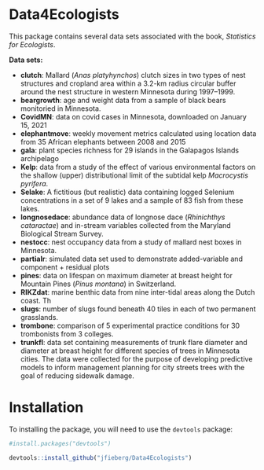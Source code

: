 # Data4Ecologists

This package contains several data sets associated with the book, *Statistics for Ecologists*.

**Data sets:**

- **clutch**:  Mallard (*Anas platyhynchos*) clutch sizes in two types of nest structures and cropland area within a 3.2-km radius circular buffer around the nest structure in western Minnesota during 1997–1999.
- **beargrowth**: age and weight data from a sample of black bears monitoried in Minnesota.
- **CovidMN**: data on covid cases in Minnesota, downloaded on January 15, 2021
- **elephantmove**: weekly movement metrics calculated using location data from 35 African elephants between 2008 and 2015
- **gala**:   plant species richness for 29 islands in the Galapagos Islands archipelago
- **Kelp**: data from a study of the effect of various environmental factors on the shallow (upper) distributional limit of the subtidal kelp *Macrocystis pyrifera*.
- **Selake**: A fictitious (but realistic) data containing logged Selenium concentrations in a set of 9 lakes and a sample of 83 fish from these lakes. 
- **longnosedace**: abundance data of longnose dace (*Rhinichthys cataractae*) and in-stream variables collected from the Maryland Biological Stream Survey.
- **nestocc**: nest occupancy data from a study of mallard nest boxes in Minnesota.
- **partialr**: simulated data set used to demonstrate added-variable and component + residual plots
- **pines**:  data on lifespan on maximum diameter at breast height for Mountain Pines (*Pinus montana*) in Switzerland.
- **RIKZdat**: marine benthic data from nine inter-tidal areas along the Dutch coast. Th 
- **slugs**: number of slugs found beneath 40 tiles in each of two permanent grasslands.
- **trombone**: comparison of 5 experimental practice conditions for 30 trombonists from 3 colleges.  
- **trunkfl**: data set containing measurements of trunk flare diameter and diameter at breast height for different species of trees in Minnesota cities. The data were collected for the purpose of developing predictive models to inform management planning for city streets trees with the goal of reducing sidewalk damage.

# Installation

To installing the package, you will need to use the `devtools` package:


```R
#install.packages("devtools")

devtools::install_github("jfieberg/Data4Ecologists")
```

